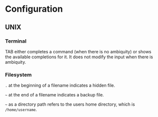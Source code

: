 # Configuration

## UNIX

### Terminal

TAB either completes a command (when there is no ambiquity) or shows the available completions for it. It does not modify the input when there is ambiquity.

### Filesystem

`.` at the beginning of a filename indicates a hidden file.

`~` at the end of a filename indicates a backup file.

`~` as a directory path refers to the users home directory, which is `/home/username`.
